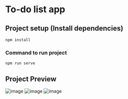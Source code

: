 # To-do list app

## Project setup (Install dependencies)
```
npm install
```

### Command to run project
```
npm run serve
```

## Project Preview
![image](https://user-images.githubusercontent.com/22825593/134548657-edf45816-2fd9-422e-8ebe-a3abf45da141.png)
![image](https://user-images.githubusercontent.com/22825593/134548758-4271ec59-0212-4406-b0e2-4913b24aca3b.png)
![image](https://user-images.githubusercontent.com/22825593/134548791-7f7a0052-8df8-4aa4-ae95-870ccc3b49d8.png)
